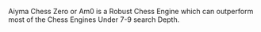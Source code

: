 Aiyma Chess Zero or Am0 is a Robust Chess Engine which can outperform most of the Chess Engines Under 7-9 search Depth.

